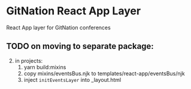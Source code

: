 # GitNation React App Layer

React App layer for GitNation conferences

## TODO on moving to separate package:


2. in projects:
   1. yarn build:mixins
   2. copy mixins/eventsBus.njk to templates/react-app/eventsBus/njk
   3. inject `initEventsLayer` into _layout.html
